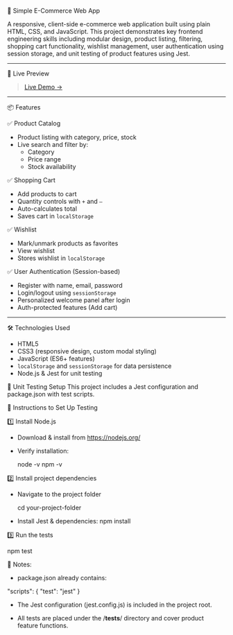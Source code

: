 🛒 Simple E-Commerce Web App

A responsive, client-side e-commerce web application built using plain HTML, CSS, and JavaScript.
This project demonstrates key frontend engineering skills including modular design, product listing, filtering, shopping cart functionality, wishlist management, user authentication using session storage, and unit testing of product features using Jest.

---

🚀 Live Preview

> [Live Demo →](https://mensonsundash.github.io/e-commerce/)

---

📦 Features

 ✅ Product Catalog
- Product listing with category, price, stock
- Live search and filter by:
  - Category
  - Price range
  - Stock availability

 ✅ Shopping Cart
- Add products to cart
- Quantity controls with `+` and `–`
- Auto-calculates total
- Saves cart in `localStorage`

 ✅ Wishlist
- Mark/unmark products as favorites
- View wishlist
- Stores wishlist in `localStorage`

 ✅ User Authentication (Session-based)
- Register with name, email, password
- Login/logout using `sessionStorage`
- Personalized welcome panel after login
- Auth-protected features (Add cart)

---

 🛠️ Technologies Used

- HTML5
- CSS3 (responsive design, custom modal styling)
- JavaScript (ES6+ features)
- `localStorage` and `sessionStorage` for data persistence
- Node.js & Jest for unit testing


🧪 Unit Testing Setup
This project includes a Jest configuration and package.json with test scripts.

📄 Instructions to Set Up Testing

1️⃣ Install Node.js

- Download & install from https://nodejs.org/

- Verify installation:

   node -v
   npm -v

2️⃣ Install project dependencies

- Navigate to the project folder

   cd your-project-folder

- Install Jest & dependencies:
   npm install

3️⃣ Run the tests

   npm test

🔷 Notes:
- package.json already contains:

"scripts": {
  "test": "jest"
}

- The Jest configuration (jest.config.js) is included in the project root.

- All tests are placed under the /__tests__/ directory and cover product feature functions.